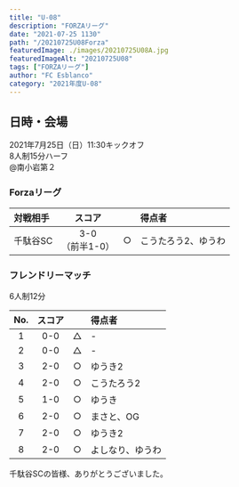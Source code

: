 ```yaml
---
title: "U-08"
description: "FORZAリーグ"
date: "2021-07-25 1130"
path: "/20210725U08Forza"
featuredImage: ./images/20210725U08A.jpg
featuredImageAlt: "20210725U08"
tags: ["FORZAリーグ"]
author: "FC Esblanco"
category: "2021年度U-08"
---
```


## 日時・会場

2021年7月25日（日）11:30キックオフ<br>
8人制15分ハーフ  
@南小岩第２

### Forzaリーグ
| 対戦相手| スコア |   | 得点者  |
|:----|:------:|:-:|:--------|
| 千駄谷SC |3-0<br>（前半1-0） | ○ |こうたろう2、ゆうわ|

### フレンドリーマッチ
6人制12分

| No.| スコア  |   | 得点者  |
|:--:|:------:|:-:|:--------|
| 1  | 0-0    | △ |- |
| 2  | 0-0    | △ |- |
| 3  | 2-0    | ○ |ゆうき2|
| 4  | 2-0    | ○ |こうたろう2|
| 5  | 1-0    | ○ |ゆうき|
| 6  | 2-0    | ○ |まさと、OG|
| 7  | 2-0    | ○ |ゆうき2|
| 8  | 2-0    | ○ |よしなり、ゆうわ|

千駄谷SCの皆様、ありがとうございました。

